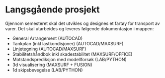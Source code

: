 # Langsgående prosjekt 

Gjennom semesteret skal det utvikles og designes et fartøy for transport av varer. Det skal utarbeides og leveres følgende dokumentasjon i mappen: 
- General Arrangement (AUTOCAD)
- Tankplan (inkl lastkondisjoner) (AUTOCAD/MAXSURF)
- Linjetegning (AUTOCAD/MAXSURF)
- Stabilitetshåndbok inkl skadestabilitet (MAXSURF/OFFICE)
- Motstandsprediksjon med modellforsøk (LAB/PYTHON)
- 3d visualisering (MAXSURF + FUSION)
- 1d skipsbevegelse (LAB/PYTHON)

